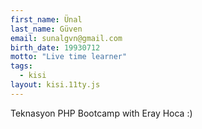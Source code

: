 ```yaml
---
first_name: Ünal 
last_name: Güven
email: sunalgvn@gmail.com
birth_date: 19930712
motto: "Live time learner"
tags:
  - kisi
layout: kisi.11ty.js
---
```

Teknasyon PHP Bootcamp with Eray Hoca :)